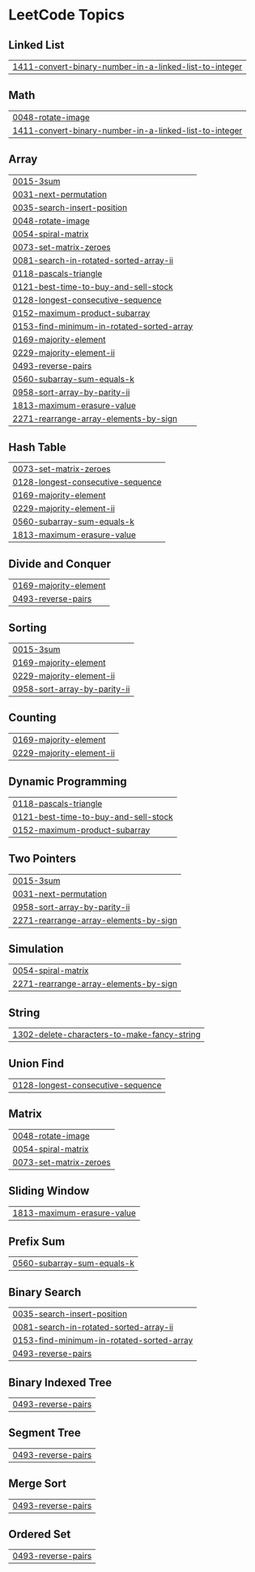 

<!---LeetCode Topics Start-->
# LeetCode Topics
## Linked List
|  |
| ------- |
| [1411-convert-binary-number-in-a-linked-list-to-integer](https://github.com/solomon-2105/DSA/tree/master/1411-convert-binary-number-in-a-linked-list-to-integer) |
## Math
|  |
| ------- |
| [0048-rotate-image](https://github.com/solomon-2105/DSA/tree/master/0048-rotate-image) |
| [1411-convert-binary-number-in-a-linked-list-to-integer](https://github.com/solomon-2105/DSA/tree/master/1411-convert-binary-number-in-a-linked-list-to-integer) |
## Array
|  |
| ------- |
| [0015-3sum](https://github.com/solomon-2105/DSA/tree/master/0015-3sum) |
| [0031-next-permutation](https://github.com/solomon-2105/DSA/tree/master/0031-next-permutation) |
| [0035-search-insert-position](https://github.com/solomon-2105/DSA/tree/master/0035-search-insert-position) |
| [0048-rotate-image](https://github.com/solomon-2105/DSA/tree/master/0048-rotate-image) |
| [0054-spiral-matrix](https://github.com/solomon-2105/DSA/tree/master/0054-spiral-matrix) |
| [0073-set-matrix-zeroes](https://github.com/solomon-2105/DSA/tree/master/0073-set-matrix-zeroes) |
| [0081-search-in-rotated-sorted-array-ii](https://github.com/solomon-2105/DSA/tree/master/0081-search-in-rotated-sorted-array-ii) |
| [0118-pascals-triangle](https://github.com/solomon-2105/DSA/tree/master/0118-pascals-triangle) |
| [0121-best-time-to-buy-and-sell-stock](https://github.com/solomon-2105/DSA/tree/master/0121-best-time-to-buy-and-sell-stock) |
| [0128-longest-consecutive-sequence](https://github.com/solomon-2105/DSA/tree/master/0128-longest-consecutive-sequence) |
| [0152-maximum-product-subarray](https://github.com/solomon-2105/DSA/tree/master/0152-maximum-product-subarray) |
| [0153-find-minimum-in-rotated-sorted-array](https://github.com/solomon-2105/DSA/tree/master/0153-find-minimum-in-rotated-sorted-array) |
| [0169-majority-element](https://github.com/solomon-2105/DSA/tree/master/0169-majority-element) |
| [0229-majority-element-ii](https://github.com/solomon-2105/DSA/tree/master/0229-majority-element-ii) |
| [0493-reverse-pairs](https://github.com/solomon-2105/DSA/tree/master/0493-reverse-pairs) |
| [0560-subarray-sum-equals-k](https://github.com/solomon-2105/DSA/tree/master/0560-subarray-sum-equals-k) |
| [0958-sort-array-by-parity-ii](https://github.com/solomon-2105/DSA/tree/master/0958-sort-array-by-parity-ii) |
| [1813-maximum-erasure-value](https://github.com/solomon-2105/DSA/tree/master/1813-maximum-erasure-value) |
| [2271-rearrange-array-elements-by-sign](https://github.com/solomon-2105/DSA/tree/master/2271-rearrange-array-elements-by-sign) |
## Hash Table
|  |
| ------- |
| [0073-set-matrix-zeroes](https://github.com/solomon-2105/DSA/tree/master/0073-set-matrix-zeroes) |
| [0128-longest-consecutive-sequence](https://github.com/solomon-2105/DSA/tree/master/0128-longest-consecutive-sequence) |
| [0169-majority-element](https://github.com/solomon-2105/DSA/tree/master/0169-majority-element) |
| [0229-majority-element-ii](https://github.com/solomon-2105/DSA/tree/master/0229-majority-element-ii) |
| [0560-subarray-sum-equals-k](https://github.com/solomon-2105/DSA/tree/master/0560-subarray-sum-equals-k) |
| [1813-maximum-erasure-value](https://github.com/solomon-2105/DSA/tree/master/1813-maximum-erasure-value) |
## Divide and Conquer
|  |
| ------- |
| [0169-majority-element](https://github.com/solomon-2105/DSA/tree/master/0169-majority-element) |
| [0493-reverse-pairs](https://github.com/solomon-2105/DSA/tree/master/0493-reverse-pairs) |
## Sorting
|  |
| ------- |
| [0015-3sum](https://github.com/solomon-2105/DSA/tree/master/0015-3sum) |
| [0169-majority-element](https://github.com/solomon-2105/DSA/tree/master/0169-majority-element) |
| [0229-majority-element-ii](https://github.com/solomon-2105/DSA/tree/master/0229-majority-element-ii) |
| [0958-sort-array-by-parity-ii](https://github.com/solomon-2105/DSA/tree/master/0958-sort-array-by-parity-ii) |
## Counting
|  |
| ------- |
| [0169-majority-element](https://github.com/solomon-2105/DSA/tree/master/0169-majority-element) |
| [0229-majority-element-ii](https://github.com/solomon-2105/DSA/tree/master/0229-majority-element-ii) |
## Dynamic Programming
|  |
| ------- |
| [0118-pascals-triangle](https://github.com/solomon-2105/DSA/tree/master/0118-pascals-triangle) |
| [0121-best-time-to-buy-and-sell-stock](https://github.com/solomon-2105/DSA/tree/master/0121-best-time-to-buy-and-sell-stock) |
| [0152-maximum-product-subarray](https://github.com/solomon-2105/DSA/tree/master/0152-maximum-product-subarray) |
## Two Pointers
|  |
| ------- |
| [0015-3sum](https://github.com/solomon-2105/DSA/tree/master/0015-3sum) |
| [0031-next-permutation](https://github.com/solomon-2105/DSA/tree/master/0031-next-permutation) |
| [0958-sort-array-by-parity-ii](https://github.com/solomon-2105/DSA/tree/master/0958-sort-array-by-parity-ii) |
| [2271-rearrange-array-elements-by-sign](https://github.com/solomon-2105/DSA/tree/master/2271-rearrange-array-elements-by-sign) |
## Simulation
|  |
| ------- |
| [0054-spiral-matrix](https://github.com/solomon-2105/DSA/tree/master/0054-spiral-matrix) |
| [2271-rearrange-array-elements-by-sign](https://github.com/solomon-2105/DSA/tree/master/2271-rearrange-array-elements-by-sign) |
## String
|  |
| ------- |
| [1302-delete-characters-to-make-fancy-string](https://github.com/solomon-2105/DSA/tree/master/1302-delete-characters-to-make-fancy-string) |
## Union Find
|  |
| ------- |
| [0128-longest-consecutive-sequence](https://github.com/solomon-2105/DSA/tree/master/0128-longest-consecutive-sequence) |
## Matrix
|  |
| ------- |
| [0048-rotate-image](https://github.com/solomon-2105/DSA/tree/master/0048-rotate-image) |
| [0054-spiral-matrix](https://github.com/solomon-2105/DSA/tree/master/0054-spiral-matrix) |
| [0073-set-matrix-zeroes](https://github.com/solomon-2105/DSA/tree/master/0073-set-matrix-zeroes) |
## Sliding Window
|  |
| ------- |
| [1813-maximum-erasure-value](https://github.com/solomon-2105/DSA/tree/master/1813-maximum-erasure-value) |
## Prefix Sum
|  |
| ------- |
| [0560-subarray-sum-equals-k](https://github.com/solomon-2105/DSA/tree/master/0560-subarray-sum-equals-k) |
## Binary Search
|  |
| ------- |
| [0035-search-insert-position](https://github.com/solomon-2105/DSA/tree/master/0035-search-insert-position) |
| [0081-search-in-rotated-sorted-array-ii](https://github.com/solomon-2105/DSA/tree/master/0081-search-in-rotated-sorted-array-ii) |
| [0153-find-minimum-in-rotated-sorted-array](https://github.com/solomon-2105/DSA/tree/master/0153-find-minimum-in-rotated-sorted-array) |
| [0493-reverse-pairs](https://github.com/solomon-2105/DSA/tree/master/0493-reverse-pairs) |
## Binary Indexed Tree
|  |
| ------- |
| [0493-reverse-pairs](https://github.com/solomon-2105/DSA/tree/master/0493-reverse-pairs) |
## Segment Tree
|  |
| ------- |
| [0493-reverse-pairs](https://github.com/solomon-2105/DSA/tree/master/0493-reverse-pairs) |
## Merge Sort
|  |
| ------- |
| [0493-reverse-pairs](https://github.com/solomon-2105/DSA/tree/master/0493-reverse-pairs) |
## Ordered Set
|  |
| ------- |
| [0493-reverse-pairs](https://github.com/solomon-2105/DSA/tree/master/0493-reverse-pairs) |
<!---LeetCode Topics End-->